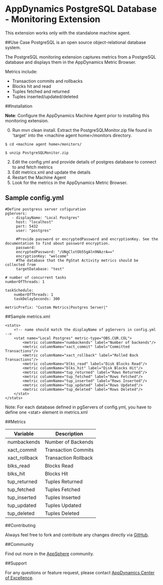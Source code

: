 # AppDynamics PostgreSQL Database - Monitoring Extension

This extension works only with the standalone machine agent.

##Use Case
PostgreSQL is an open source object-relational database system.

The PostgreSQL monitoring extension captures metrics from a PostgreSQL database and displays them in the AppDynamics Metric Browser. 

Metrics include:
* Transaction commits and rollbacks
* Blocks hit and read
* Tuples fetched and returned
* Tuples inserted/updated/deleted

##Installation

**Note**: Configure the AppDynamics Machine Agent prior to installing this monitoring extension.

0. Run mvn clean install. Extract the PostgreSQLMonitor.zip file found in 'target' into the \<machine agent home\>/monitors directory.

```
$ cd <machine agent home>/monitors/

$ unzip PostgreSQLMonitor.zip
```
2. Edit the config.yml and provide details of postgres database to connect to and fetch metrics
3. Edit metrics.xml and update the details
4. Restart the Machine Agent
5. Look for the metrics in the AppDynamics Metric Browser.  


## Sample config.yml

```
#Define postgress server cofiguration
pgServers:
   - displayName: "Local Postgres"
     host: "localhost"
     port: 5432
     user: "postgres"

     #Provide password or encryptedPassword and encryptionKey. See the documentation to find about password encryption.
     password:
     encryptedPassword: "/UNgClxtOb55gAln9NAzrA=="
     encryptionKey: "welcome"
     #The database that the PgStat Activity metrics should be collected from
     targetDatabase: "test"

# number of concurrent tasks
numberOfThreads: 1

taskSchedule:
    numberOfThreads: 1
    taskDelaySeconds: 300

metricPrefix: "Custom Metrics|Postgres Server|"

```

##Sample metrics.xml

```
<stats>
    <!-- name should match the displayName of pgServers in config.yml -->
    <stat name="Local Postgres" metric-type="OBS.CUR.COL">
        <metric columnName="numbackends" label="Number of backends"/>
        <metric columnName="xact_commit" label="Committed Transactions"/>
        <metric columnName="xact_rollback" label="Rolled Back Transactions"/>
        <metric columnName="blks_read" label="Disk Blocks Read"/>
        <metric columnName="blks_hit" label="Disk Blocks Hit"/>
        <metric columnName="tup_returned" label="Rows Returned"/>
        <metric columnName="tup_fetched" label="Rows Fetched"/>
        <metric columnName="tup_inserted" label="Rows Inserted"/>
        <metric columnName="tup_updated" label="Rows Updated"/>
        <metric columnName="tup_deleted" label="Rows Deleted"/>
    </stat>
</stats>
```

Note: For each database defined in pgServers of config.yml, you have to define one \<stat\> element in metrics.xml


##Metrics

| Variable | Description |
| --- | --- |
| numbackends | Number of Backends |
| xact\_commit | Transaction Commits |
| xact\_rollback | Transaction Rollback |
| blks\_read | Blocks Read |
| blks\_hit | Blocks Hit |
| tup\_returned | Tuples Returned |
| tup\_fetched | Tuples Fetched |
| tup\_inserted | Tuples Inserted |
| tup\_updated | Tuples Updated |
| tup\_deleted | Tuples Deleted |


##Contributing

Always feel free to fork and contribute any changes directly via [GitHub](https://github.com/Appdynamics/postgresql-monitoring-extension).

##Community

Find out more in the [AppSphere](http://appsphere.appdynamics.com/t5/Extensions/PostgresSQL-Database-Monitoring-Extension/idi-p/837) community.

##Support

For any questions or feature request, please contact [AppDynamics Center of Excellence](mailto:help@appdynamics.com).
